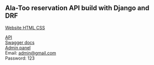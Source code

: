 ## Ala-Too reservation API build with Django and DRF

[Website HTML CSS](https://bolotzhusupekov07.github.io/shiny-spoon/)

[API](https://alatoo-booking.herokuapp.com/) <br />
[Swagger docs](https://alatoo-booking.herokuapp.com/docs/) <br />
[Admin panel](https://alatoo-booking.herokuapp.com/ru/admin/) <br />
Email: admin@gmail.com <br />
Password: 123

